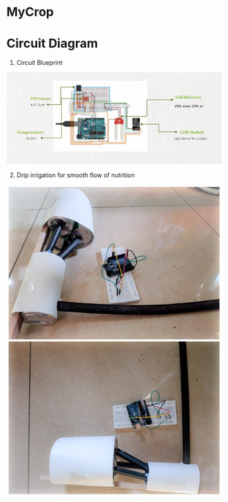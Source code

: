 # MyCrop

# Circuit Diagram

1. Circuit Blueprint
<img src="Screenshots/circuit.PNG" width="500">



2. Drip irrigation for smooth flow of nutrition
<img src="Screenshots/bigdrip.jpeg" width="500">

